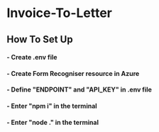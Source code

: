 # Invoice-To-Letter

## How To Set Up
#### - Create .env file
#### - Create Form Recogniser resource in Azure
#### - Define "ENDPOINT" and "API_KEY" in .env file
#### - Enter "npm i" in the terminal
#### - Enter "node ." in the terminal

